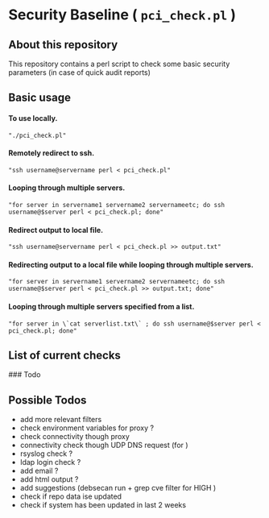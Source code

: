 # Security Baseline ( `pci_check.pl` )

## About this repository
This repository contains a perl script to check some basic security parameters (in case of quick audit reports) 

## Basic usage
#### To use locally.
	"./pci_check.pl"
#### Remotely redirect to ssh.
	"ssh username@servername perl < pci_check.pl"
#### Looping through multiple servers.
	"for server in servername1 servername2 servernameetc; do ssh username@$server perl < pci_check.pl; done"
#### Redirect output to local file.
	"ssh username@servername perl < pci_check.pl >> output.txt"
#### Redirecting output to a local file while looping through multiple servers.
	"for server in servername1 servername2 servernameetc; do ssh username@$server perl < pci_check.pl >> output.txt; done"
#### Looping through multiple servers specified from a list.
	"for server in \`cat serverlist.txt\` ; do ssh username@$server perl < pci_check.pl; done"

## List of current checks

\### Todo 


## Possible Todos

- add more relevant filters
- check environment variables for proxy ?
- check connectivity though proxy
- connectivity check though UDP DNS request (for ) 
- rsyslog check ?
- ldap login check ?
- add email ?
- add html output ?
- add suggestions (debsecan run + grep cve filter for HIGH )
- check if repo data ise updated
- check if system has been updated in last 2 weeks
